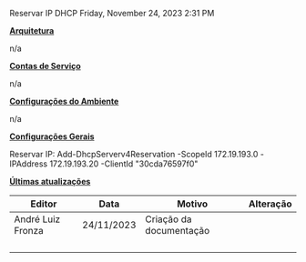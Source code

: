 Reservar IP DHCP
Friday, November 24, 2023
2:31 PM

**<u>Arquitetura</u>**

n/a

**<u>Contas de Serviço</u>**

n/a

**<u>Configurações do Ambiente</u>**

n/a

**<u>Configurações Gerais</u>**

Reservar IP: Add-DhcpServerv4Reservation -ScopeId 172.19.193.0 -IPAddress 172.19.193.20 -ClientId "30cda76597f0"

**<u>Últimas atualizações</u>**  

| Editor            | Data       | Motivo                  | Alteração |
|-------------------|------------|-------------------------|-----------|
| André Luiz Fronza | 24/11/2023 | Criação da documentação |          |
|                   |            |                         |           |
|                   |            |                         |           |
|                   |            |                         |           |
|                   |            |                         |           |

